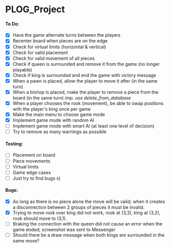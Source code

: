 # PLOG_Project

#### To Do:
 - [x] Have the game alternate turns between the players
 - [x] Recenter board when pieces are on the edge
 - [x] Check for virtual limits (horizontal & vertical)
 - [x] Check for valid placement
 - [X] Check for valid movement of all pieces
 - [x] Check if queen is surrounded and remove it from the game (no longer playable)
 - [x] Check if king is surrounded and end the game with victory message
 - [X] When a pawn is placed, allow the player to move it after (in the same turn)
 - [X] When a bishop is placed, make the player to remove a piece from the board (in the same turn) *imp. use delete_from_database*
 - [X] When a player chooses the rook (movement), be able to swap positions with the player's king once per game
 - [X] Make the main menu to choose game mode
 - [X] Implement game mode with random AI
 - [ ] Implement game mode with smart AI (at least one level of decision)
 - [ ] Try to remove as many warnings as possible

#### Testing:
 - [ ] Placement on board
 - [ ] Piece movements
 - [ ] Virtual limits
 - [ ] Game edge cases
 - [ ] Just try to find bugs x)

#### Bugs:
 - [X] As long as there is no piece alone the move will be valid; when it creates a disconnection between 2 groups of pieces it must be invalid.
 - [X] Trying to move rook over king did not work, rook at (3,3), king at (3,2), rook should move to (3,1).
 - [ ] Braking the connection with the queen did not cause an error when the game ended; screenshot was sent to Messenger
 - [ ] Should there be a draw message when both kings are surrounded in the same move?
